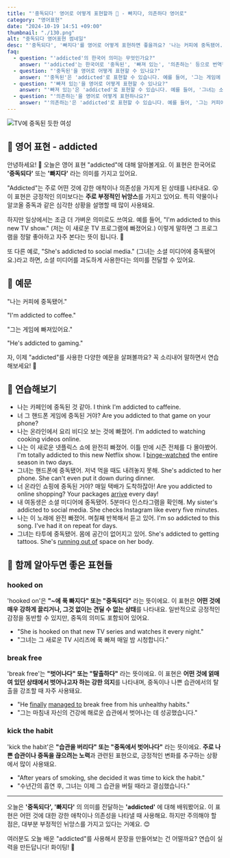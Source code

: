 ```yaml
---
title: "'중독되다' 영어로 어떻게 표현할까 🤯 - 빠지다, 의존하다 영어로"
category: "영어표현"
date: "2024-10-19 14:51 +09:00"
thumbnail: "./130.png"
alt: "중독되다 영어표현 썸네일"
desc: "'중독되다', '빠지다'를 영어로 어떻게 표현하면 좋을까요? '나는 커피에 중독됐어.', '그는 게임에 빠져있어요.' 등을 영어로 표현하는 법을 배워봅시다. 다양한 예문을 통해서 연습하고 본인의 표현으로 만들어 보세요."
faq:
  - question: "'addicted'의 한국어 의미는 무엇인가요?"
    answer: "'addicted'는 한국어로 '중독된', '빠져 있는', '의존하는' 등으로 번역될 수 있습니다. 주로 어떤 것에 지나치게 의존하거나 몰두하는 상태를 나타냅니다."
  - question: "'중독된'을 영어로 어떻게 표현할 수 있나요?"
    answer: "'중독된'은 'addicted'로 표현할 수 있습니다. 예를 들어, '그는 게임에 중독되어 있다'는 'He is addicted to gaming'으로 말할 수 있습니다."
  - question: "'빠져 있는'을 영어로 어떻게 표현할 수 있나요?"
    answer: "'빠져 있는'은 'addicted'로 표현할 수 있습니다. 예를 들어, '그녀는 소설에 빠져 있다'는 'She is addicted to novels'로 말할 수 있습니다."
  - question: "'의존하는'을 영어로 어떻게 표현하나요?"
    answer: "'의존하는'은 'addicted'로 표현할 수 있습니다. 예를 들어, '그는 커피에 의존하고 있다'는 'He is addicted to coffee'로 표현할 수 있습니다."
---
```


![TV에 중독된 듯한 여성](./130-1.jpg)

## 🌟 영어 표현 - addicted

안녕하세요! 👋 오늘은 영어 표현 "addicted"에 대해 알아볼게요. 이 표현은 한국어로 **'중독되다'** 또는 **'빠지다'** 라는 의미를 가지고 있어요.

"Addicted"는 주로 어떤 것에 강한 애착이나 의존성을 가지게 된 상태를 나타내요. 😮 이 표현은 긍정적인 의미보다는 **주로 부정적인 뉘앙스**를 가지고 있어요. 특히 약물이나 알코올 중독과 같은 심각한 상황을 설명할 때 많이 사용돼요.

하지만 일상에서는 조금 더 가벼운 의미로도 쓰여요. 예를 들어, "I'm addicted to this new TV show." (저는 이 새로운 TV 프로그램에 빠졌어요.) 이렇게 말하면 그 프로그램을 정말 좋아하고 자주 본다는 뜻이 됩니다. 🤩

또 다른 예로, "She's addicted to social media." (그녀는 소셜 미디어에 중독됐어요.)라고 하면, 소셜 미디어를 과도하게 사용한다는 의미를 전달할 수 있어요.

## 📖 예문

"나는 커피에 중독됐어."

"I'm addicted to coffee."

"그는 게임에 빠져있어요."

"He's addicted to gaming."

자, 이제 "addicted"를 사용한 다양한 예문을 살펴볼까요? 꼭 소리내어 말하면서 연습해보세요! 🚀

## 💬 연습해보기

<ul data-interactive-list>
  <li data-interactive-item>
    <span data-toggler>나는 카페인에 중독된 것 같아.</span>
    <span data-answer>I think I'm addicted to caffeine.</span>
  </li>
  <li data-interactive-item>
    <span data-toggler>너 그 핸드폰 게임에 중독된 거야?</span>
    <span data-answer>Are you addicted to that game on your phone?</span>
  </li>
  <li data-interactive-item>
    <span data-toggler>나는 온라인에서 요리 비디오 보는 것에 빠졌어.</span>
    <span data-answer>I'm addicted to watching cooking videos online.</span>
  </li>
  <li data-interactive-item>
    <span data-toggler>나는 이 새로운 넷플릭스 쇼에 완전히 빠졌어. 이틀 만에 시즌 전체를 다 몰아봤어.</span>
    <span data-answer>I'm totally addicted to this new Netflix show. I <a href="/blog/in-english/071.binge-watch/">binge-watched</a> the entire season in two days.</span>
  </li>
  <li data-interactive-item>
    <span data-toggler>그녀는 핸드폰에 중독됐어. 저녁 먹을 때도 내려놓지 못해.</span>
    <span data-answer>She's addicted to her phone. She can't even put it down during dinner.</span>
  </li>
  <li data-interactive-item>
    <span data-toggler>너 온라인 쇼핑에 중독된 거야? 매일 택배가 도착하잖아!</span>
    <span data-answer>Are you addicted to online shopping? Your packages <a href="/blog/in-english/403.arrive/">arrive</a> every day!</span>
  </li>
  <li data-interactive-item>
    <span data-toggler>내 여동생은 소셜 미디어에 중독됐어. 5분마다 인스타그램을 확인해.</span>
    <span data-answer>My sister's addicted to social media. She checks Instagram like every five minutes.</span>
  </li>
  <li data-interactive-item>
    <span data-toggler>나는 이 노래에 완전 빠졌어. 며칠째 반복해서 듣고 있어.</span>
    <span data-answer>I'm so addicted to this song. I've had it on repeat for days.</span>
  </li>
  <li data-interactive-item>
    <span data-toggler>그녀는 타투에 중독됐어. 몸에 공간이 없어지고 있어.</span>
    <span data-answer>She's addicted to getting tattoos. She's <a href="/blog/in-english/340.run-out-of/">running out of</a> space on her body.</span>
  </li>
</ul>

## 🤝 함께 알아두면 좋은 표현들

### hooked on

'hooked on'은 **"~에 푹 빠지다" 또는 "중독되다"** 라는 뜻이에요. 이 표현은 **어떤 것에 매우 강하게 끌리거나, 그것 없이는 견딜 수 없는 상태**를 나타내요. 일반적으로 긍정적인 감정을 동반할 수 있지만, 중독의 의미도 포함되어 있어요.

- "She is hooked on that new TV series and watches it every night."
- "그녀는 그 새로운 TV 시리즈에 푹 빠져 매일 밤 시청합니다."

### break free

'break free'는 **"벗어나다" 또는 "탈출하다"** 라는 뜻이에요. 이 표현은 **어떤 것에 얽매여 있던 상태에서 벗어나고자 하는 강한 의지**를 나타내며, 중독이나 나쁜 습관에서의 탈출을 강조할 때 자주 사용돼요.

- "He [finally](/blog/in-english/182.finally/) [managed to](/blog/in-english/175.manage-to/) break free from his unhealthy habits."
- "그는 마침내 자신의 건강에 해로운 습관에서 벗어나는 데 성공했습니다."

### kick the habit

'kick the habit'은 **"습관을 버리다" 또는 "중독에서 벗어나다"** 라는 뜻이에요. **주로 나쁜 습관이나 중독을 끊으려는 노력**과 관련된 표현으로, 긍정적인 변화를 추구하는 상황에서 많이 사용돼요.

- "After years of smoking, she decided it was time to kick the habit."
- "수년간의 흡연 후, 그녀는 이제 그 습관을 버릴 때라고 결심했습니다."

---

오늘은 **'중독되다', '빠지다'** 의 의미를 전달하는 **'addicted'** 에 대해 배워봤어요. 이 표현은 어떤 것에 대한 강한 애착이나 의존성을 나타낼 때 사용해요. 하지만 주의해야 할 점은, 대부분 부정적인 뉘앙스를 가지고 있다는 거예요. 😊

여러분도 오늘 배운 "addicted"를 사용해서 문장을 만들어보는 건 어떨까요? 연습이 실력을 만든답니다! 화이팅! 💪

